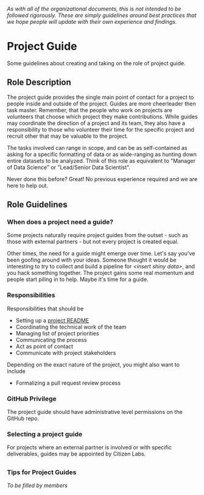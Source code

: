 *As with all of the organizational documents, this is not intended to be followed rigorously. These are simply guidelines around best practices that we hope people will update with their own experience and findings.*


# Project Guide
Some guidelines about creating and taking on the role of project guide.

## Role Description
The project guide provides the single main point of contact for a project to people inside and outside of the project. Guides are more cheerleader then task master. Remember, that the people who work on projects are volunteers that choose which project they make contributions. While guides may coordinate the direction of a project and its team, they also have a responsibility to those who volunteer their time for the specific project and recruit other that may be valuable to the project.

The tasks involved can range in scope, and can be as self-contained as asking for a specific formatting of data or as wide-ranging as hunting down entire datasets to be analyzed. Think of this role as equivalent to "Manager of Data Science" or "Lead/Senior Data Scientist".

Never done this before? Great! No previous experience required and we are here to help out.

## Role Guidelines
### When does a project need a guide?
Some projects naturally require project guides from the outset - such as those with external partners - but not every project is created equal.

Other times, the need for a guide might emerge over time. Let's say you've been goofing around with your ideas. Someone thought it would be interesting to try to collect and build a pipeline for *\<insert shiny data>*, and you hack something together. The project gains some real momentum and people start piling in to help. Maybe it's time for a guide.

### Responsibilities
Responsibilities that should be

- Setting up a [project README](https://github.com/citizenlabsgr/read-first/new-project-template.md)
- Coordinating the technical work of the team
- Managing list of project priorities
- Communicating the process
- Act as point of contact
- Communicate with project stakeholders

Depending on the exact nature of the project, you might also want to include

- Formalizing a pull request review process


### GitHub Privilege

The project guide should have administrative level permissions on the GitHub repo.

### Selecting a project guide
For projects where an external partner is involved or with specific deliverables, guides may be appointed by Citizen Labs.


##


### Tips for Project Guides

*To be filled by members*
